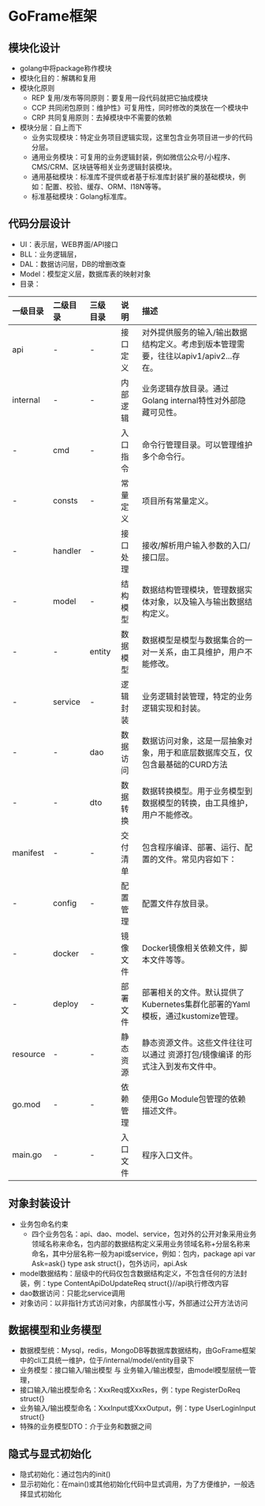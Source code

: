 # GoFrame框架
## 模块化设计
* golang中将package称作模块
* 模块化目的：解耦和复用
* 模块化原则
  * REP 复用/发布等同原则：要复用一段代码就把它抽成模块
  * CCP 共同闭包原则：维护性》可复用性，同时修改的类放在一个模块中
  * CRP 共同复用原则：去掉模块中不需要的依赖
* 模块分层：自上而下
  * 业务实现模块：特定业务项目逻辑实现，这里包含业务项目进一步的代码分层。
  * 通用业务模块：可复用的业务逻辑封装，例如微信公众号/小程序、CMS/CRM、区块链等相关业务逻辑封装模块。
  * 通用基础模块：标准库不提供或者基于标准库封装扩展的基础模块，例如：配置、校验、缓存、ORM、I18N等等。
  * 标准基础模块：Golang标准库。
## 代码分层设计
* UI：表示层，WEB界面/API接口
* BLL：业务逻辑层，
* DAL：数据访问层，DB的增删改查
* Model：模型定义层，数据库表的映射对象
* 目录：

一级目录|二级目录|三级目录|说明|描述
:--|:--|:--|:--|:--
api|-|-|接口定义|对外提供服务的输入/输出数据结构定义。考虑到版本管理需要，往往以apiv1/apiv2...存在。
internal|-|-|内部逻辑|业务逻辑存放目录。通过Golang internal特性对外部隐藏可见性。
-|cmd|-|入口指令|命令行管理目录。可以管理维护多个命令行。
-|consts|-|常量定义|项目所有常量定义。
-|handler|-|接口处理|接收/解析用户输入参数的入口/接口层。
-|model|-|结构模型|数据结构管理模块，管理数据实体对象，以及输入与输出数据结构定义。
-|-|entity|数据模型|数据模型是模型与数据集合的一对一关系，由工具维护，用户不能修改。
-|service|-|逻辑封装|业务逻辑封装管理，特定的业务逻辑实现和封装。
-|-|dao|数据访问|数据访问对象，这是一层抽象对象，用于和底层数据库交互，仅包含最基础的CURD方法
-|-|dto|数据转换|数据转换模型。用于业务模型到数据模型的转换，由工具维护，用户不能修改。
manifest|-|-|交付清单|包含程序编译、部署、运行、配置的文件。常见内容如下：
-|config|-|配置管理|配置文件存放目录。
-|docker|-|镜像文件|Docker镜像相关依赖文件，脚本文件等等。
-|deploy|-|部署文件|部署相关的文件。默认提供了Kubernetes集群化部署的Yaml模板，通过kustomize管理。
resource|-|-|静态资源|静态资源文件。这些文件往往可以通过 资源打包/镜像编译 的形式注入到发布文件中。
go.mod|-|-|依赖管理|使用Go Module包管理的依赖描述文件。
main.go|-|-|入口文件|程序入口文件。


## 对象封装设计
* 业务包命名约束
  * 四个业务包名：api、dao、model、service，包对外的公开对象采用业务领域名称来命名，包内部的数据结构定义采用业务领域名称+分层名称来命名，其中分层名称一般为api或service，例如：包内，package api var Ask=ask{} type ask struct{}，包外访问，api.Ask
* model数据结构：层级中的代码仅包含数据结构定义，不包含任何的方法封装，例：type ContentApiDoUpdateReq struct{}//api执行修改内容
* dao数据访问：只能北service调用
* 对象访问：以非指针方式访问对象，内部属性小写，外部通过公开方法访问

## 数据模型和业务模型
* 数据模型统：Mysql，redis，MongoDB等数据库数据结构，由GoFrame框架中的cli工具统一维护，位于/internal/model/entity目录下
* 业务模型：接口输入/输出模型 与 业务输入/输出模型，由model模型层统一管理，
* 接口输入/输出模型命名：XxxReq或XxxRes，例：type RegisterDoReq struct{}
* 业务输入/输出模型命名：XxxInput或XxxOutput，例：type UserLoginInput struct{}
* 特殊的业务模型DTO：介于业务和数据之间

## 隐式与显式初始化
* 隐式初始化：通过包内的init()
* 显示初始化：在main()或其他初始化代码中显式调用，为了方便维护，一般选择显式初始化





